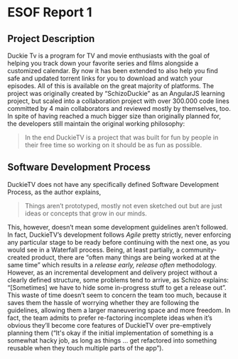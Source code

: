 # ESOF Report 1

## Project Description

Duckie Tv is a program for TV and movie enthusiasts with the goal of helping you track down your favorite series and films alongside a customized calendar. By now it has been extended to also help you find safe and updated torrent links for you to download and watch your episodes. All of this is available on the great majority of platforms.
The project was originally created by “SchizoDuckie” as an AngularJS learning project, but scaled into a collaboration project with over 300.000 code lines committed by 4 main collaborators and reviewed mostly by themselves, too. In spite of having reached a much bigger size than originally planned for, the developers still maintain the original working philosophy:

> In the end DuckieTV is a project that was built for fun by people in their free time so working on it should be as fun as possible.

## Software Development Process

DuckieTV does not have any specifically defined Software Development Process, as the author explains,

> Things aren’t prototyped, mostly not even sketched out but are just ideas or concepts that grow in our minds.

This, however, doesn’t mean some development guidelines aren’t followed. In fact, DuckieTV’s development follows *Agile* pretty strictly, never enforcing any particular stage to be ready before continuing with the next one, as you would see in a Waterfall process. Being, at least partially, a community-created product, there are “often many things are being worked at at the same time” which results in a *release early, release often* methodology. 
However, as an incremental development and delivery project without a clearly defined structure, some problems tend to arrive, as Schizo explains: “[Sometimes] we have to hide some in-progress stuff to get a release out”. This waste of time doesn’t seem to concern the team too much, because it saves them the hassle of worrying whether they are following the guidelines, allowing them a larger maneuvering space and more freedom. In fact, the team admits to prefer re-factoring incomplete ideas when it’s obvious they’ll become core features of DuckieTV over pre-emptively planning them (“It's okay if the initial implementation of something is a somewhat hacky job, as long as things … get refactored into something reusable when they touch multiple parts of the app”). 
